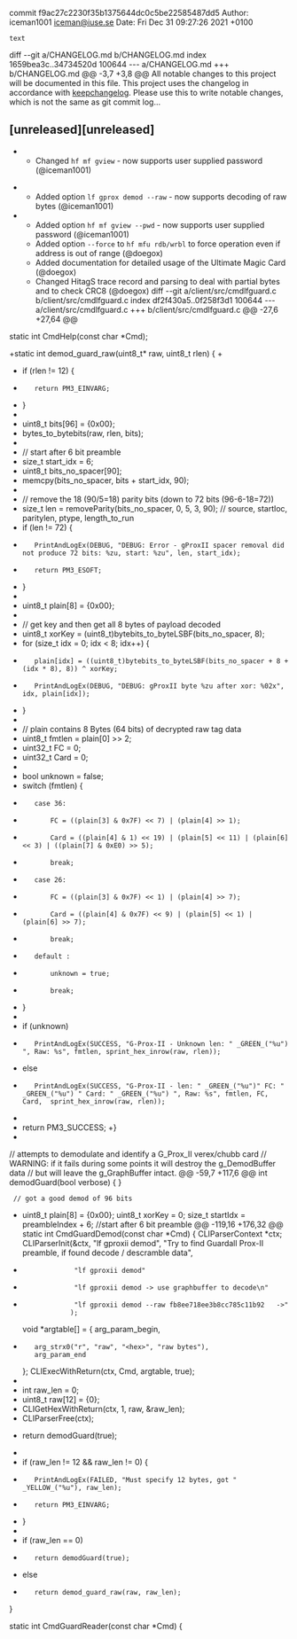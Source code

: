 commit f9ac27c2230f35b1375644dc0c5be22585487dd5
Author: iceman1001 <iceman@iuse.se>
Date:   Fri Dec 31 09:27:26 2021 +0100

    text

diff --git a/CHANGELOG.md b/CHANGELOG.md
index 1659bea3c..34734520d 100644
--- a/CHANGELOG.md
+++ b/CHANGELOG.md
@@ -3,7 +3,8 @@ All notable changes to this project will be documented in this file.
 This project uses the changelog in accordance with [keepchangelog](http://keepachangelog.com/). Please use this to write notable changes, which is not the same as git commit log...
 
 ## [unreleased][unreleased]
- - Changed `hf mf gview` - now supports user supplied password (@iceman1001)
+ - Added option `lf gprox demod --raw` - now supports decoding of raw bytes (@iceman1001)
+ - Added option `hf mf gview --pwd` - now supports user supplied password (@iceman1001)
  - Added option `--force` to `hf mfu rdb/wrbl` to force operation even if address is out of range (@doegox)
  - Added documentation for detailed usage of the Ultimate Magic Card (@doegox)
  - Changed HitagS trace record and parsing to deal with partial bytes and to check CRC8 (@doegox)
diff --git a/client/src/cmdlfguard.c b/client/src/cmdlfguard.c
index df2f430a5..0f258f3d1 100644
--- a/client/src/cmdlfguard.c
+++ b/client/src/cmdlfguard.c
@@ -27,6 +27,64 @@
 
 static int CmdHelp(const char *Cmd);
 
+static int demod_guard_raw(uint8_t* raw, uint8_t rlen) {
+
+    if (rlen != 12) {
+        return PM3_EINVARG;
+    }
+
+    uint8_t bits[96] = {0x00};
+    bytes_to_bytebits(raw, rlen, bits);
+
+    // start after 6 bit preamble
+    size_t start_idx = 6;
+    uint8_t bits_no_spacer[90];
+    memcpy(bits_no_spacer, bits + start_idx, 90);
+
+    // remove the 18 (90/5=18) parity bits (down to 72 bits (96-6-18=72))
+    size_t len = removeParity(bits_no_spacer, 0, 5, 3, 90); // source, startloc, paritylen, ptype, length_to_run
+    if (len != 72) {
+        PrintAndLogEx(DEBUG, "DEBUG: Error - gProxII spacer removal did not produce 72 bits: %zu, start: %zu", len, start_idx);
+        return PM3_ESOFT;
+    }
+
+    uint8_t plain[8] = {0x00};
+
+    // get key and then get all 8 bytes of payload decoded
+    uint8_t xorKey = (uint8_t)bytebits_to_byteLSBF(bits_no_spacer, 8);
+    for (size_t idx = 0; idx < 8; idx++) {
+        plain[idx] = ((uint8_t)bytebits_to_byteLSBF(bits_no_spacer + 8 + (idx * 8), 8)) ^ xorKey;
+        PrintAndLogEx(DEBUG, "DEBUG: gProxII byte %zu after xor: %02x", idx, plain[idx]);
+    }
+
+    // plain contains 8 Bytes (64 bits) of decrypted raw tag data
+    uint8_t fmtlen = plain[0] >> 2;
+    uint32_t FC = 0;
+    uint32_t Card = 0;
+
+    bool unknown = false;
+    switch (fmtlen) {
+        case 36:
+            FC = ((plain[3] & 0x7F) << 7) | (plain[4] >> 1);
+            Card = ((plain[4] & 1) << 19) | (plain[5] << 11) | (plain[6] << 3) | ((plain[7] & 0xE0) >> 5);
+            break;
+        case 26:
+            FC = ((plain[3] & 0x7F) << 1) | (plain[4] >> 7);
+            Card = ((plain[4] & 0x7F) << 9) | (plain[5] << 1) | (plain[6] >> 7);
+            break;
+        default :
+            unknown = true;
+            break;
+    }
+
+    if (unknown)
+        PrintAndLogEx(SUCCESS, "G-Prox-II - Unknown len: " _GREEN_("%u") ", Raw: %s", fmtlen, sprint_hex_inrow(raw, rlen));
+    else
+        PrintAndLogEx(SUCCESS, "G-Prox-II - len: " _GREEN_("%u")" FC: " _GREEN_("%u") " Card: " _GREEN_("%u") ", Raw: %s", fmtlen, FC, Card,  sprint_hex_inrow(raw, rlen));
+
+    return PM3_SUCCESS;
+}
+
 // attempts to demodulate and identify a G_Prox_II verex/chubb card
 // WARNING: if it fails during some points it will destroy the g_DemodBuffer data
 // but will leave the g_GraphBuffer intact.
@@ -59,7 +117,6 @@ int demodGuard(bool verbose) {
     }
 
     // got a good demod of 96 bits
-
     uint8_t plain[8] = {0x00};
     uint8_t xorKey = 0;
     size_t startIdx = preambleIndex + 6; //start after 6 bit preamble
@@ -119,16 +176,32 @@ static int CmdGuardDemod(const char *Cmd) {
     CLIParserContext *ctx;
     CLIParserInit(&ctx, "lf gproxii demod",
                   "Try to find Guardall Prox-II preamble, if found decode / descramble data",
-                  "lf gproxii demod"
+                  "lf gproxii demod -> use graphbuffer to decode\n"
+                  "lf gproxii demod --raw fb8ee718ee3b8cc785c11b92   ->"
                  );
 
     void *argtable[] = {
         arg_param_begin,
+        arg_strx0("r", "raw", "<hex>", "raw bytes"),
         arg_param_end
     };
     CLIExecWithReturn(ctx, Cmd, argtable, true);
+
+    int raw_len = 0;
+    uint8_t raw[12] = {0};
+    CLIGetHexWithReturn(ctx, 1, raw, &raw_len);
+
     CLIParserFree(ctx);
-    return demodGuard(true);
+
+    if (raw_len != 12 && raw_len != 0) {
+        PrintAndLogEx(FAILED, "Must specify 12 bytes, got " _YELLOW_("%u"), raw_len);
+        return PM3_EINVARG;
+    }
+
+    if (raw_len == 0)
+        return demodGuard(true);
+    else
+        return demod_guard_raw(raw, raw_len);
 }
 
 static int CmdGuardReader(const char *Cmd) {
